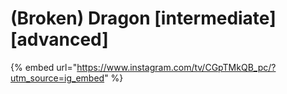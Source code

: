 # (Broken) Dragon \[intermediate] \[advanced]

{% embed url="https://www.instagram.com/tv/CGpTMkQB_pc/?utm_source=ig_embed" %}
